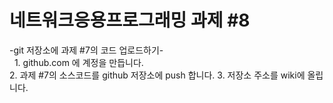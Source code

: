# 네트워크응용프로그래밍 과제 #8

-git 저장소에 과제 #7의 코드 업로드하기-  
    1. github.com 에 계정을 만듭니다.  
    2. 과제 #7의 소스코드를 github 저장소에 push 합니다.
    3. 저장소 주소를 wiki에 올립니다.

